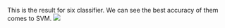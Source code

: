 This is the result for six classifier.
We can see the best accuracy of them comes to SVM.
![](https://i.imgur.com/3QguMHh.png)

